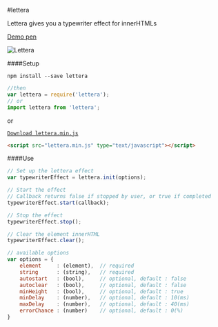 #lettera

Lettera gives you a typewriter effect for innerHTMLs

[Demo pen](http://codepen.io/bquentin/pen/YGvPBz)

![Lettera](https://raw.githubusercontent.com/bquentink/lettera/master/lettera.gif)



####Setup

`npm install --save lettera`

```javascript
//then
var lettera = require('lettera');
// or
import lettera from 'lettera';
```

or

[`Download lettera.min.js`](https://raw.githubusercontent.com/bquentink/lettera/master/lettera.min.js)

```html
<script src="lettera.min.js" type="text/javascript"></script>
```


####Use


```javascript
// Set up the lettera effect
var typewriterEffect = lettera.init(options);

// Start the effect
// Callback returns false if stopped by user, or true if completed
typewriterEffect.start(callback);

// Stop the effect
typewriterEffect.stop();

// Clear the element innerHTML
typewriterEffect.clear();

// available options
var options = {
    element     : (element),  // required
    string      : (string),   // required
    autostart   : (bool),     // optional, default : false
    autoclear   : (bool),     // optional, default : false
    minHeight   : (bool),     // optional, default : true
    minDelay    : (number),   // optional, default : 10(ms)
    maxDelay    : (number),   // optional, default : 40(ms)
    errorChance : (number)    // optional, default : 0(%)
}
```


